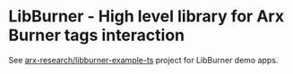 # LibBurner - High level library for Arx Burner tags interaction

See [arx-research/libburner-example-ts](https://github.com/arx-research/libburner-example-ts) project for LibBurner
demo apps.

